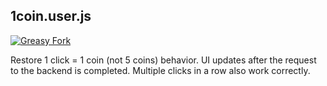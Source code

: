 ## 1coin.user.js

[![Greasy Fork](https://img.shields.io/badge/dynamic/json?color=success&label=Greasy%20Fork&query=%24.version&url=https%3A%2F%2Frunkit.io%2Fmysticflute%2Fuserscripts%2Fbranches%2Fmaster%2Fgreasyfork%2F422546)](https://greasyfork.org/ru/scripts/422546-askfmforhumans-1coin)

Restore 1 click = 1 coin (not 5 coins) behavior. UI updates after the request to the backend is completed. Multiple clicks in a row also work correctly.

